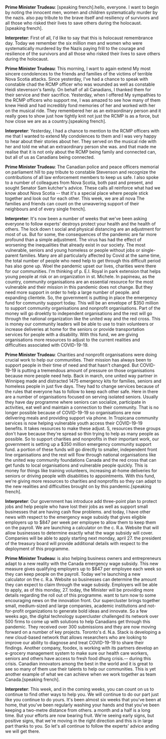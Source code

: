 **Prime Minister Trudeau**:
[speaking french].hello, everyone. I want to begin by noting the innocent men, women and children systematically murder by the nazis.  also pay tribute to the brave itself and resiliency of survivors and all those who risked their lives to save others during the holocaust.[speaking french].

**Interpreter**:
First of all, I'd like to say that this is holocaust remembrance day. Today we remember the six million men and women who were systematically murdered by the Nazis paying frill to the courage and resilience of the survivors and all those who risked their lives to save others during the holocaust.

**Prime Minister Trudeau**:
This morning, I want to again extend My most sincere condolences to the friends and families of the victims of terrible Nova Scotia attacks. Since yesterday, I've had a chance to speak with constable chad  the RCMP officer who was wounded as well as constable Heidi stevenson's family. On behalf of all Canadians, I thanked them for their service and their sacrifice. Yesterday, when I offered My sympathies to the RCMP officers who support me, I was amazed to see how many of them knew Heidi and had incredibly fond memories of her and worked with her on the musical ride. They remembered her as an extraordinary person and it really goes to show just how tightly knit not just the RCMP is as a force, but how close we are as a country.[speaking french].

**Interpreter**:
Yesterday, I had a chance to mention to the RCMP officers with me that I wanted to extend My condolences to them and I was very happy to hear about their stories about her. They served on the musical ride with her and told me what an extraordinary person she was. and that made me realise that it is not only about the RCMP being family and connected can, but all of us as Canadians being connected.

**Prime Minister Trudeau**:
The Canadian police and peace officers memorial on parliament hill to pay tribute to constable Stevenson and recognize the contributions of all law enforcement members to keep us safe. I also spoke to a number of colleagues from Nova Scotia, both past and present, and sought Senator Sam kutcher's advice. These calls all reinforce what had we know about Nova Scotia -- that it's a special place where people stick together and look out for each other. This week, we are all nova  The families and friends can count on the unwavering support of their neighbours and of every single  french].

**Interpreter**:
It's now been a number of weeks that we've been asking everyone to follow experts' destroys protect your health and the health of others. The lock down t social and physical distancing are an adjustment for most of us. But for some, the consequences of the pandemic are far more profound than a simple adjustment. The virus has had the effect of worsening the inequalities that already exist in our society. The most vulnerable, seniors and young homeless or people without jobs or single-parent families. Many are all particularly affected by Covid at the same time, the total number of people who need help to get through this difficult period has also gone up. Woel  the pandemic upset our lives, charities were there for our communities. I'm thinking of p. E.I. Royal in park extension that helps young people at risk or an organization in st. Michele. In papineau, as  the country, community organisations are an essential resource for the most vulnerable and their mission in this pandemic does not change. But they need more support in order to help a large number of people. and expanding clientele. So, the government is putting in place the emergency fund for community support today. This will be an envelope of $350 million to support community organisations and nonprofit organisations. Part of the money will go droektly to  independent organisations and the rest will go through the national organization like the united way and the red cross. This is money our community leaders will be able to use to train volunteers or increase deliveries at home for the seniors or provide transportation services for people with a disability. With this fund, we are giving organisations more resources to adjust to the current realities and difficulties associated with COVID-19-19.

**Prime Minister Trudeau**:
Charities and nonprofit organisations were doing crucial work to help our communities. Their mission has always been to support people in their time of need and that hasn't changed. But COVID-19-19 is putting a tremendous amount of pressure on those organisations because more people need help. Back in march, one united way partner in Winnipeg made and distracted 1475 emergency kits for families, seniors and homeless people in just five days. They had to change services because of the rules that everyone has to follow to keep each other safe. Here in  there are a number of organisations focused on serving isolated seniors. Usually they have day programme where seniors can socialize, participate in activities, eat well and maintain a connection to their community. That is no longer possible because of COVID-19-19 so organisations are now delivering meals and providing support via phone. In  Tropicana community services is now helping vulnerable youth access their COVID-19-19 benefits. It takes resources to make these adjust. S, resources these groups don't have because they're spread so thin trying to help as many people as possible. So to support charities and nonprofits in their important work, our government is setting up a $350 million emergency community support fund. a portion of these funds will go directly to smaller, independent front line organisations and the rest will flow through national organisations like the united way community foundations Canada and the red cross that can get funds to local organisations and vulnerable people quickly. This is money for things like training volunteers, increasing at-home deliveries for seniors or driving people with disabilities to appointments. With this fund, we're giving more resources to charities and nonprofits so they can adapt to the new realities and difficulties brought on by this pandemic.[speaking french].

**Interpreter**:
Our government has introduce add three-point plan to protect jobs and help people who have lost their jobs as well as support small businesses that are having cash flow problems. and today, I have other news with respect to the emergency wage subsidy that gives eligible employers up to $847 per week per employee to allow them to keep them on the payroll. We are launching a calculator on the c. R.a. Website that will allow businesses to determine exactly what the wage subsidy will cover. Companies will be able to apply starting next monday, april 27.   the president of the treasury board will provide additional details with respect to the deployment of this programme.

**Prime Minister Trudeau**:
is also helping business owners and entrepreneurs adapt to a new reality with the Canada emergency wage subsidy. This new measure gives qualifying employers up to $847 per employee each week so they can keep people on the payroll. Today we're launching a new calculator on the c. R.a. Website so businesses can determine the amount they can expect to claim through the wage subsidy. Employers will be able to apply, as of this monday,  27.  today, the Minister will be providing more details regarding the roll out of this programme.  want to turn now to some encouraging news on the innovation front. Our supercluster  brings together small, medium-sized and large companies, academic institutions and not-for-profit organizations to generate bold ideas and innovate. So a few weeks ago, the digital technology supercluster challenged its network  over 500 firms to come up with solutions to help Canadians get through this pandemic. They received over 300 submissions and they are now moving forward on a number of key projects. Toronto's d. N.a. Stack is developing a new cloud-based network that allows researchers who are looking to improve our ability to diagnose and treat COVID-19-19 to share their findings. Another company, foodex, is working with its partners  develop an e-grocery management system to make sure our health care workers, seniors and others have access to fresh food dhurg crisis.-- during this crisis. Canadian innovators  among the best in the world and it is great to see so many of them use their talents to help our communities. This is yet another example of what we can achieve when we work together as team Canada.[speaking french].

**Interpreter**:
This week, and in the coming weeks, you can count on us to continue to find other ways to help you. We will continue to do our part just like you continue to do yours. It's been almost six weeks that you've been at home, that you've been regularly washing your hands and that you've been keeping a two-metre distance from others. a month and a half is a long time. But your efforts are now bearing fruit. We're seeing early signs, but positive signs, that we're moving in the right direction and this is in large part thanks to you. So let's all continue to follow the experts' advice anding  we will get there.
